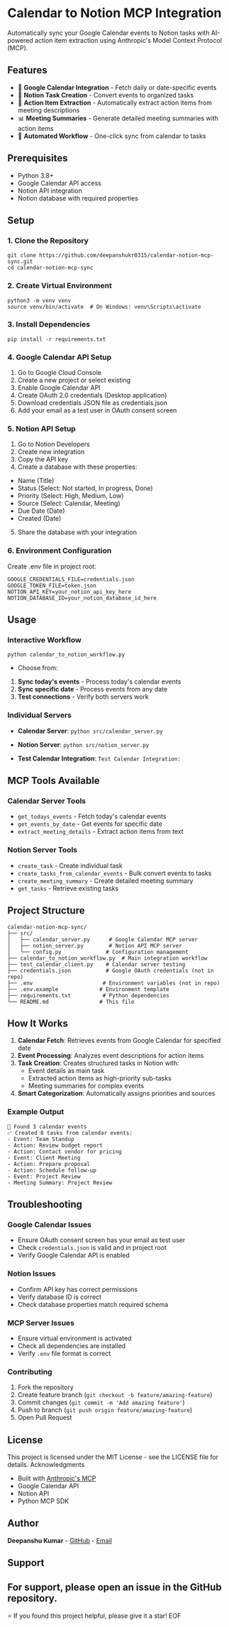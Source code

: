 
# Calendar to Notion MCP Integration

Automatically sync your Google Calendar events to Notion tasks with AI-powered action item extraction using Anthropic's Model Context Protocol (MCP).

## Features

- 📅 **Google Calendar Integration** - Fetch daily or date-specific events
- 📝 **Notion Task Creation** - Convert events to organized tasks
- 🎯 **Action Item Extraction** - Automatically extract action items from meeting descriptions
- 📊 **Meeting Summaries** - Generate detailed meeting summaries with action items
- 🔄 **Automated Workflow** - One-click sync from calendar to tasks

## Prerequisites

- Python 3.8+
- Google Calendar API access
- Notion API integration
- Notion database with required properties

## Setup

### 1. Clone the Repository
```
git clone https://github.com/deepanshukr0315/calendar-notion-mcp-sync.git
cd calendar-notion-mcp-sync
```

### 2. Create Virtual Environment
```
python3 -m venv venv
source venv/bin/activate  # On Windows: venv\Scripts\activate
```

### 3. Install Dependencies
```
pip install -r requirements.txt
```

### 4. Google Calendar API Setup

1. Go to Google Cloud Console
2. Create a new project or select existing
3. Enable Google Calendar API
4. Create OAuth 2.0 credentials (Desktop application)
5. Download credentials JSON file as credentials.json
6. Add your email as a test user in OAuth consent screen

### 5. Notion API Setup

1. Go to Notion Developers
2. Create new integration
3. Copy the API key
4. Create a database with these properties:
 - Name (Title)
 - Status (Select: Not started, In progress, Done)
 - Priority (Select: High, Medium, Low)
 - Source (Select: Calendar, Meeting)
 - Due Date (Date)
 - Created (Date)
5. Share the database with your integration

### 6. Environment Configuration
Create .env file in project root:
```
GOOGLE_CREDENTIALS_FILE=credentials.json
GOOGLE_TOKEN_FILE=token.json
NOTION_API_KEY=your_notion_api_key_here
NOTION_DATABASE_ID=your_notion_database_id_here
```

## Usage
### Interactive Workflow
`python calendar_to_notion_workflow.py`

* Choose from:

1. **Sync today's events** - Process today's calendar events
2. **Sync specific date** - Process events from any date
3. **Test connections** - Verify both servers work

### Individual Servers

* **Calendar Server**:
`python src/calendar_server.py`

* **Notion Server**:
`python src/notion_server.py`

* **Test Calendar Integration**:
`Test Calendar Integration:`

## MCP Tools Available

### Calendar Server Tools
* `get_todays_events` - Fetch today's calendar events
* `get_events_by_date` - Get events for specific date
* `extract_meeting_details` - Extract action items from text

### Notion Server Tools
* `create_task` - Create individual task
* `create_tasks_from_calendar_events` - Bulk convert events to tasks
* `create_meeting_summary` - Create detailed meeting summary
* `get_tasks` - Retrieve existing tasks

## Project Structure

```
calendar-notion-mcp-sync/
├── src/
│   ├── calendar_server.py      # Google Calendar MCP server
│   ├── notion_server.py        # Notion API MCP server
│   └── config.py              # Configuration management
├── calendar_to_notion_workflow.py  # Main integration workflow
├── test_calendar_client.py    # Calendar server testing
├── credentials.json           # Google OAuth credentials (not in repo)
├── .env                      # Environment variables (not in repo)
├── .env.example             # Environment template
├── requirements.txt          # Python dependencies
└── README.md                # This file
```

## How It Works

1. **Calendar Fetch**: Retrieves events from Google Calendar for specified date
2. **Event Processing**: Analyzes event descriptions for action items
3. **Task Creation**: Creates structured tasks in Notion with:
   * Event details as main task
   * Extracted action items as high-priority sub-tasks
   * Meeting summaries for complex events
4. **Smart Categorization**: Automatically assigns priorities and sources

### Example Output

```
📅 Found 3 calendar events
✅ Created 8 tasks from calendar events:
- Event: Team Standup
- Action: Review budget report
- Action: Contact vendor for pricing
- Event: Client Meeting
- Action: Prepare proposal
- Action: Schedule follow-up
- Event: Project Review
- Meeting Summary: Project Review
```

## Troubleshooting
### Google Calendar Issues
* Ensure OAuth consent screen has your email as test user
* Check `credentials.json` is valid and in project root
* Verify Google Calendar API is enabled
### Notion Issues
* Confirm API key has correct permissions
* Verify database ID is correct
* Check database properties match required schema
### MCP Server Issues
* Ensure virtual environment is activated
* Check all dependencies are installed
* Verify `.env` file format is correct
### Contributing
1. Fork the repository
2. Create feature branch (`git checkout -b feature/amazing-feature`)
3. Commit changes (`git commit -m 'Add amazing feature'`)
4. Push to branch (`git push origin feature/amazing-feature`)
5. Open Pull Request

## License
This project is licensed under the MIT License - see the LICENSE file for details.
Acknowledgments
* Built with [Anthropic's MCP](https://docs.anthropic.com/en/docs/build-with-claude/mcp)
* Google Calendar API
* Notion API
* Python MCP SDK

## Author
**Deepanshu Kumar** - [GitHub](https://github.com/deepanshukr0315) - [Email](mailto:deepanshukr0315@gmail.com)

## Support
For support, please open an issue in the GitHub repository.
---
⭐ If you found this project helpful, please give it a star! EOF

```